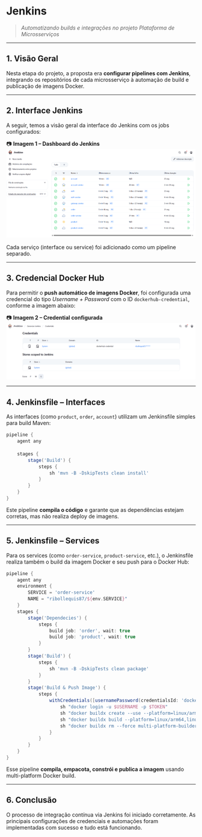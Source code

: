 # Jenkins

> *Automatizando builds e integrações no projeto Plataforma de Microsserviços*

---

## 1. Visão Geral

Nesta etapa do projeto, a proposta era **configurar pipelines com Jenkins**, integrando os repositórios de cada microsserviço à automação de build e publicação de imagens Docker.

---

## 2. Interface Jenkins

A seguir, temos a visão geral da interface do Jenkins com os jobs configurados:

📷 **Imagem 1 – Dashboard do Jenkins**
![Jenkins - Dashboard](images/jenkins1.png)

Cada serviço (interface ou service) foi adicionado como um pipeline separado.

---

## 3. Credencial Docker Hub

Para permitir o **push automático de imagens Docker**, foi configurada uma credencial do tipo *Username + Password* com o ID `dockerhub-credential`, conforme a imagem abaixo:

📷 **Imagem 2 – Credential configurada**
![Jenkins - DockerHub Credential](images/jenkins2.png)

---

## 4. Jenkinsfile – Interfaces

As interfaces (como `product`, `order`, `account`) utilizam um Jenkinsfile simples para build Maven:

```groovy
pipeline {
    agent any

    stages {
        stage('Build') {
            steps {
                sh 'mvn -B -DskipTests clean install'
            }
        }
    }
}
```

Este pipeline **compila o código** e garante que as dependências estejam corretas, mas não realiza deploy de imagens.

---

## 5. Jenkinsfile – Services

Para os services (como `order-service`, `product-service`, etc.), o Jenkinsfile realiza também o build da imagem Docker e seu push para o Docker Hub:

```groovy
pipeline {
    agent any
    environment {
        SERVICE = 'order-service'
        NAME = "ribollequis87/${env.SERVICE}"
    }
    stages {
        stage('Dependecies') {
            steps {
                build job: 'order', wait: true
                build job: 'product', wait: true
            }
        }
        stage('Build') { 
            steps {
                sh 'mvn -B -DskipTests clean package'
            }
        }      
        stage('Build & Push Image') {
            steps {
                withCredentials([usernamePassword(credentialsId: 'dockerhub-credential', usernameVariable: 'USERNAME', passwordVariable: 'TOKEN')]) {
                    sh "docker login -u $USERNAME -p $TOKEN"
                    sh "docker buildx create --use --platform=linux/arm64,linux/amd64 --node multi-platform-builder-${env.SERVICE} --name multi-platform-builder-${env.SERVICE}"
                    sh "docker buildx build --platform=linux/arm64,linux/amd64 --push --tag ${env.NAME}:latest --tag ${env.NAME}:${env.BUILD_ID} -f Dockerfile ."
                    sh "docker buildx rm --force multi-platform-builder-${env.SERVICE}"
                }
            }
        }
    }
}
```

Esse pipeline **compila, empacota, constrói e publica a imagem** usando multi-platform Docker build.

---

## 6. Conclusão

O processo de integração contínua via Jenkins foi iniciado corretamente. As principais configurações de credenciais e automações foram implementadas com sucesso e tudo está funcionando.
